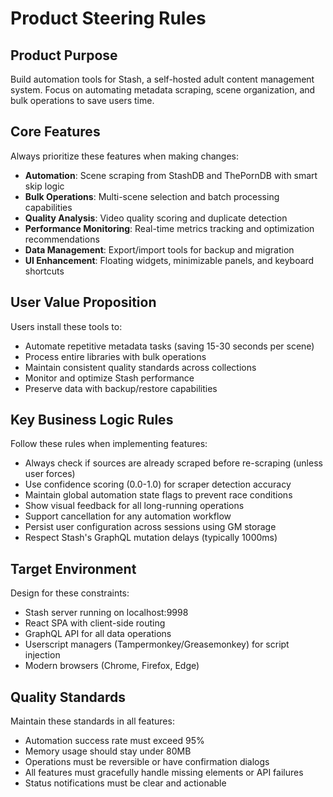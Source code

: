 # Product Steering Rules

## Product Purpose
Build automation tools for Stash, a self-hosted adult content management system. Focus on automating metadata scraping, scene organization, and bulk operations to save users time.

## Core Features
Always prioritize these features when making changes:
- **Automation**: Scene scraping from StashDB and ThePornDB with smart skip logic
- **Bulk Operations**: Multi-scene selection and batch processing capabilities
- **Quality Analysis**: Video quality scoring and duplicate detection
- **Performance Monitoring**: Real-time metrics tracking and optimization recommendations
- **Data Management**: Export/import tools for backup and migration
- **UI Enhancement**: Floating widgets, minimizable panels, and keyboard shortcuts

## User Value Proposition
Users install these tools to:
- Automate repetitive metadata tasks (saving 15-30 seconds per scene)
- Process entire libraries with bulk operations
- Maintain consistent quality standards across collections
- Monitor and optimize Stash performance
- Preserve data with backup/restore capabilities

## Key Business Logic Rules
Follow these rules when implementing features:
- Always check if sources are already scraped before re-scraping (unless user forces)
- Use confidence scoring (0.0-1.0) for scraper detection accuracy
- Maintain global automation state flags to prevent race conditions
- Show visual feedback for all long-running operations
- Support cancellation for any automation workflow
- Persist user configuration across sessions using GM storage
- Respect Stash's GraphQL mutation delays (typically 1000ms)

## Target Environment
Design for these constraints:
- Stash server running on localhost:9998
- React SPA with client-side routing
- GraphQL API for all data operations
- Userscript managers (Tampermonkey/Greasemonkey) for script injection
- Modern browsers (Chrome, Firefox, Edge)

## Quality Standards
Maintain these standards in all features:
- Automation success rate must exceed 95%
- Memory usage should stay under 80MB
- Operations must be reversible or have confirmation dialogs
- All features must gracefully handle missing elements or API failures
- Status notifications must be clear and actionable